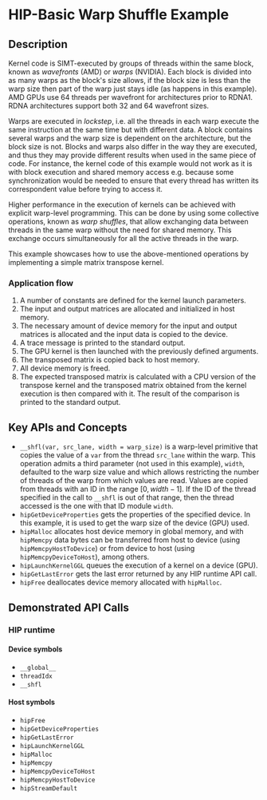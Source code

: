 # HIP-Basic Warp Shuffle Example

## Description
Kernel code is SIMT-executed by groups of threads within the same block, known as _wavefronts_ (AMD) or _warps_ (NVIDIA). Each block is divided into as many warps as the block's size allows, if the block size is less than the warp size then part of the warp just stays idle (as happens in this example). 
AMD GPUs use 64 threads per wavefront for architectures prior to RDNA1. RDNA architectures support both 32 and 64 wavefront sizes. 

Warps are executed in _lockstep_, i.e. all the threads in each warp execute the same instruction at the same time but with different data. A block contains several warps and the warp size is dependent on the architecture, but the block size is not. Blocks and warps also differ in the way they are executed, and thus they may provide different results when used in the same piece of code. For instance, the kernel code of this example would not work as it is with block execution and shared memory access e.g. because some synchronization would be needed to ensure that every thread has written its correspondent value before trying to access it.

Higher performance in the execution of kernels can be achieved with explicit warp-level programming. This can be done by using some collective operations, known as _warp shuffles_, that allow exchanging data between threads in the same warp without the need for shared memory. This exchange occurs simultaneously for all the active threads in the warp.

This example showcases how to use the above-mentioned operations by implementing a simple matrix transpose kernel.

### Application flow 
1. A number of constants are defined for the kernel launch parameters.
2. The input and output matrices are allocated and initialized in host memory.
3. The necessary amount of device memory for the input and output matrices is allocated and the input data is copied to the device.
4. A trace message is printed to the standard output.
5. The GPU kernel is then launched with the previously defined arguments. 
6. The transposed matrix is copied back to host memory.
7. All device memory is freed.
8. The expected transposed matrix is calculated with a CPU version of the transpose kernel and the transposed matrix obtained from the kernel execution is then compared with it. The result of the comparison is printed to the standard output.

## Key APIs and Concepts
- `__shfl(var, src_lane, width = warp_size)` is a warp-level primitive that copies the value of a `var` from the thread `src_lane` within the warp. This operation admits a third parameter (not used in this example), `width`, defaulted to the warp size value and which allows restricting the number of threads of the warp from which values are read. Values are copied from threads with an ID in the range $[0, width-1]$. If the ID of the thread specified in the call to `__shfl` is out of that range, then the thread accessed is the one with that ID module `width`.
- `hipGetDeviceProperties` gets the properties of the specified device. In this example, it is used to get the warp size of the device (GPU) used.
- `hipMalloc` allocates host device memory in global memory, and with `hipMemcpy` data bytes can be transferred from host to device (using `hipMemcpyHostToDevice`) or from device to host (using `hipMemcpyDeviceToHost`), among others.
- `hipLaunchKernelGGL` queues the execution of a kernel on a device (GPU).
- `hipGetLastError` gets the last error returned by any HIP runtime API call.
- `hipFree` deallocates device memory allocated with `hipMalloc`.

## Demonstrated API Calls

### HIP runtime

#### Device symbols
- `__global__`
- `threadIdx`
- `__shfl`

#### Host symbols
- `hipFree`
- `hipGetDeviceProperties`
- `hipGetLastError`
- `hipLaunchKernelGGL`
- `hipMalloc`
- `hipMemcpy`
- `hipMemcpyDeviceToHost`
- `hipMemcpyHostToDevice`
- `hipStreamDefault`
